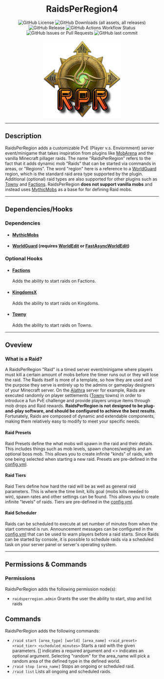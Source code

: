 <h1 style="text-align:center;">RaidsPerRegion4</h1>
<p style="text-align:center;">
    <img alt="GitHub License" src="https://img.shields.io/github/license/Alathra/RaidsPerRegion?style=for-the-badge&color=blue&labelColor=141417">
    <img alt="GitHub Downloads (all assets, all releases)" src="https://img.shields.io/github/downloads/Alathra/RaidsPerRegion/total?style=for-the-badge&labelColor=141417">
    <img alt="GitHub Release" src="https://img.shields.io/github/v/release/Alathra/RaidsPerRegion?include_prereleases&sort=semver&style=for-the-badge&label=LATEST%20VERSION&labelColor=141417">
    <img alt="GitHub Actions Workflow Status" src="https://img.shields.io/github/actions/workflow/status/Alathra/RaidsPerRegion/ci.yml?style=for-the-badge&labelColor=141417">
    <img alt="GitHub Issues or Pull Requests" src="https://img.shields.io/github/issues/Alathra/RaidsPerRegion?style=for-the-badge&labelColor=141417">
    <img alt="GitHub last commit" src="https://img.shields.io/github/last-commit/Alathra/RaidsPerRegion?style=for-the-badge&labelColor=141417">
</p>
<p align="center"><img src="https://raw.githubusercontent.com/Alathra/RaidsPerRegion/refs/heads/main/docs/assets/raids_per_region_logo.png?token=GHSAT0AAAAAACX63Z3ZL7HZEYRWXWC4X2AOZ6VWFMA" alt="RaidsPerRegion" /></p>

---


## Description
RaidsPerRegion adds a customizable PvE (Player v.s. Enviornment) server event/minigame that takes inspiration from plugins like [MobArena](https://www.spigotmc.org/resources/mobarena.34110) and the vanilla Minecraft pillager raids. The name "RaidsPerRegion" refers to the fact that it adds dynamic mob "Raids" that can be started via commands in areas, or "Regions". The word "region" here is a reference to a [WorldGuard](https://dev.bukkit.org/projects/worldguard) region, which is the standard raid area type supported by the plugin. Additional (optional) raid types are also supported for other plugins such as [Towny](https://www.spigotmc.org/resources/towny-advanced.72694/) and [Factions](https://www.spigotmc.org/resources/factionsuuid.1035/). RaidsPerRegion **does not support vanilla mobs** and instead uses [MythicMobs](https://www.spigotmc.org/resources/%E2%9A%94-mythicmobs-free-version-%E2%96%BAthe-1-custom-mob-creator%E2%97%84.5702/) as a base for for defining Raid mobs.

---

## Dependencies/Hooks
### Dependencies
* #### [MythicMobs](https://www.spigotmc.org/resources/%E2%9A%94-mythicmobs-free-version-%E2%96%BAthe-1-custom-mob-creator%E2%97%84.5702/)
* #### [WorldGuard](https://dev.bukkit.org/projects/worldguard) (requires [WorldEdit](https://modrinth.com/plugin/worldedit/versions) or [FastAsyncWorldEdit](https://www.spigotmc.org/resources/fastasyncworldedit.13932/))
### Optional Hooks
* #### [Factions](https://www.spigotmc.org/resources/factionsuuid.1035/)
    Adds the ability to start raids on Factions.
* #### [KingdomsX](https://www.spigotmc.org/resources/kingdomsx.77670/)
    Adds the ability to start raids on Kingdoms.
* #### [Towny](https://www.spigotmc.org/resources/towny-advanced.72694/)
    Adds the ability to start raids on Towns.

---

## Oveview
### What is a Raid?
A RaidsPerRegion "Raid" is a timed server event/minigame where players must kill a certain amount of mobs before the timer runs out or they will lose the raid. The Raids itself is more of a template, so how they are used and the purpose they serve is entirely up to the admins or gameplay designers of your Minecraft server. On the [Alathra](https://alathra.com/) server for example, Raids are executed randomly on player settlements ([Towny](https://www.spigotmc.org/resources/towny-advanced.72694/) towns) in order to introduce a fun PvE challenge and provide players unique items through mob drops and Raid rewards. **RaidsPerRegion is not designed to be plug-and-play software, and should be configured to achieve the best results**. Fortunately, Raids are composed of dynamic and extendable components, making them relatively easy to modify to meet your specific needs.

#### Raid Presets
Raid Presets define the what mobs will spawn in the raid and their details. This includes things such as mob levels, spawn chances/weights and an optional boss mob. This allows you to create infinite "kinds" of raids, with one being selected when starting a new raid. Presets are pre-defined in the [config.yml](https://github.com/Alathra/RaidsPerRegion/blob/main/src/main/resources/config.yml).

#### Raid Tiers
Raid Tiers define how hard the raid will be as well as general raid parameters. This is where the time limit, kills goal (mobs kills needed to win), spawn rates and other settings can be found. This allows you to create infinite "levels" of raids. Tiers are pre-defined in the [config.yml](https://github.com/Alathra/RaidsPerRegion/blob/main/src/main/resources/config.yml).

#### Raid Scheduler

Raids can be scheduled to execute at set number of minutes from when the start command is run. Announcement messages can be configured in the [config.yml](https://github.com/Alathra/RaidsPerRegion/blob/main/src/main/resources/config.yml) that can be used to warn players before a raid starts. Since Raids can be started by console, it is possible to schedule raids via a scheduled task on your server panel or server's operating system.

---

## Permissions & Commands
### Permissions
RaidsPerRegion adds the following permission node(s):
* ``raidsperregion.admin``
Grants the user the ability to start, stop and list raids
## Commands
RaidsPerRegion adds the following commands:
* ``/raid start [area_type] [world] [area_name] <raid_preset> <raid_tier> <scheduled_minutes>``
Starts a raid with the given parameters. [] indicates a required argument and <> indicates an optional argument.
Selecting "random" for the area_name will pick a random area of the defined type in the defined world.
* ``/raid stop [area_name]``
Stops an ongoing or scheduled raid.
* ``/raid list``
Lists all ongoing and scheduled raids.


